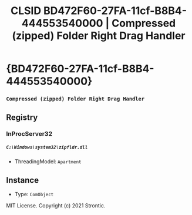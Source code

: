 ﻿---
title: "CLSID BD472F60-27FA-11cf-B8B4-444553540000 | Compressed (zipped) Folder Right Drag Handler"
excerpt: What is COM-Object CLSID BD472F60-27FA-11cf-B8B4-444553540000?
---

# {BD472F60-27FA-11cf-B8B4-444553540000}

### `Compressed (zipped) Folder Right Drag Handler`

## Registry


### InProcServer32

##### `C:\Windows\system32\zipfldr.dll`
* ThreadingModel: `Apartment`

## Instance

* Type: `ComObject`

MIT License. Copyright (c) 2021 Strontic.


